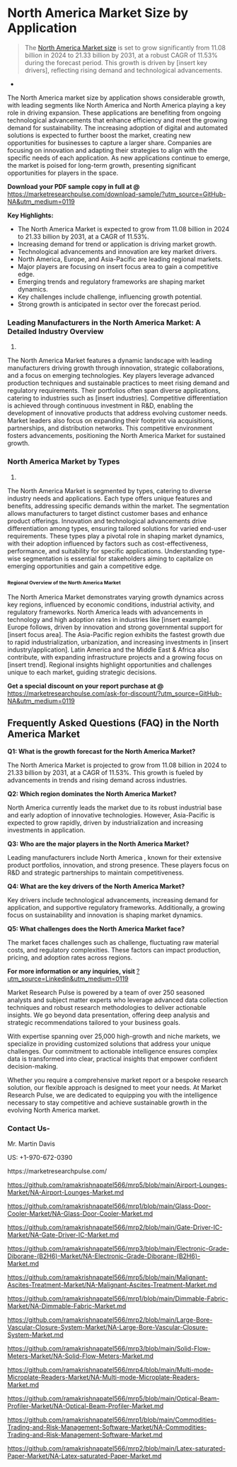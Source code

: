 <h1>North America  Market&nbsp;Size by Application</h1><blockquote><p>The <a href="https://marketresearchpulse.com/download-sample/?utm_source=GitHub-NA&amp;utm_medium=0119">North America  Market size</a> is set to grow significantly from 11.08 billion in 2024 to 21.33 billion by 2031, at a robust CAGR of 11.53% during the forecast period. This growth is driven by [insert key drivers], reflecting rising demand and technological advancements.</p></blockquote><ul><li></li></ul><p>The North America  market size by application shows considerable growth, with leading segments like North America  and North America  playing a key role in driving expansion. These applications are benefiting from ongoing technological advancements that enhance efficiency and meet the growing demand for sustainability. The increasing adoption of digital and automated solutions is expected to further boost the market, creating new opportunities for businesses to capture a larger share. Companies are focusing on innovation and adapting their strategies to align with the specific needs of each application. As new applications continue to emerge, the market is poised for long-term growth, presenting significant opportunities for players in the space.</p><p><strong>Download your PDF sample copy in full at @ </strong><a href="https://marketresearchpulse.com/download-sample/?utm_source=GitHub-NA&amp;utm_medium=0119">https://marketresearchpulse.com/download-sample/?utm_source=GitHub-NA&amp;utm_medium=0119</a></p><p><strong>Key Highlights: </strong></p><ul><li>The North America  Market is expected to grow from 11.08 billion in 2024 to 21.33 billion by 2031, at a CAGR of 11.53%.</li><li>Increasing demand for trend or application is driving market growth.</li><li>Technological advancements and innovation are key market drivers.</li><li>North America, Europe, and Asia-Pacific are leading regional markets.</li><li>Major players are focusing on insert focus area to gain a competitive edge.</li><li>Emerging trends and regulatory frameworks are shaping market dynamics.</li><li>Key challenges include challenge, influencing growth potential.</li><li>Strong growth is anticipated in sector over the forecast period.</li></ul><h3>Leading Manufacturers in the North America  Market: A Detailed Industry Overview</h3><ol><li></li></ol><div class="flex max-w-full flex-col flex-grow"><div class="min-h-8 text-message flex w-full flex-col items-end gap-2 whitespace-normal break-words [.text-message+&amp;]:mt-5" dir="auto" data-message-author-role="assistant" data-message-id="fd8432e4-4910-450d-b182-61b7bfb0a01f" data-message-model-slug="gpt-4o"><div class="flex w-full flex-col gap-1 empty:hidden first:pt-[3px]"><div class="markdown prose w-full break-words dark:prose-invert light"><p>The North America  Market features a dynamic landscape with leading manufacturers driving growth through innovation, strategic collaborations, and a focus on emerging technologies. Key players leverage advanced production techniques and sustainable practices to meet rising demand and regulatory requirements. Their portfolios often span diverse applications, catering to industries such as [insert industries]. Competitive differentiation is achieved through continuous investment in R&amp;D, enabling the development of innovative products that address evolving customer needs. Market leaders also focus on expanding their footprint via acquisitions, partnerships, and distribution networks. This competitive environment fosters advancements, positioning the North America  Market for sustained growth.</p></div></div></div></div><h3>North America  Market by Types</h3><ol><li></li></ol><div class="flex max-w-full flex-col flex-grow"><div class="min-h-8 text-message flex w-full flex-col items-end gap-2 whitespace-normal break-words [.text-message+&amp;]:mt-5" dir="auto" data-message-author-role="assistant" data-message-id="084470be-0bb7-4664-bddf-5156b4f41249" data-message-model-slug="gpt-4o-mini"><div class="flex w-full flex-col gap-1 empty:hidden first:pt-[3px]"><div class="markdown prose w-full break-words dark:prose-invert light"><p>The North America  Market is segmented by types, catering to diverse industry needs and applications. Each type offers unique features and benefits, addressing specific demands within the market. The segmentation allows manufacturers to target distinct customer bases and enhance product offerings. Innovation and technological advancements drive differentiation among types, ensuring tailored solutions for varied end-user requirements. These types play a pivotal role in shaping market dynamics, with their adoption influenced by factors such as cost-effectiveness, performance, and suitability for specific applications. Understanding type-wise segmentation is essential for stakeholders aiming to capitalize on emerging opportunities and gain a competitive edge.</p></div></div></div></div><h3><span style="font-size: 11px;">Regional Overview of the North America  Market</span></h3><div class="flex max-w-full flex-col flex-grow"><div class="min-h-8 text-message flex w-full flex-col items-end gap-2 whitespace-normal break-words [.text-message+&amp;]:mt-5" dir="auto" data-message-author-role="assistant" data-message-id="e9038762-ce64-4e30-91c9-9bd413514231" data-message-model-slug="gpt-4o-mini"><div class="flex w-full flex-col gap-1 empty:hidden first:pt-[3px]"><div class="markdown prose w-full break-words dark:prose-invert light"><p>The North America  Market demonstrates varying growth dynamics across key regions, influenced by economic conditions, industrial activity, and regulatory frameworks. North America leads with advancements in technology and high adoption rates in industries like [insert example]. Europe follows, driven by innovation and strong governmental support for [insert focus area]. The Asia-Pacific region exhibits the fastest growth due to rapid industrialization, urbanization, and increasing investments in [insert industry/application]. Latin America and the Middle East &amp; Africa also contribute, with expanding infrastructure projects and a growing focus on [insert trend]. Regional insights highlight opportunities and challenges unique to each market, guiding strategic decisions.</p></div></div></div></div><p><strong>Get a special discount on your report purchase at @ </strong><a href="https://marketresearchpulse.com/ask-for-discount/?utm_source=GitHub-NA&amp;utm_medium=0119">https://marketresearchpulse.com/ask-for-discount/?utm_source=GitHub-NA&amp;utm_medium=0119</a></p><h2>Frequently Asked Questions (FAQ) in the North America  Market</h2><p><strong>Q1: What is the growth forecast for the North America  Market?</strong></p><p>The North America  Market is projected to grow from 11.08 billion in 2024 to 21.33 billion by 2031, at a CAGR of 11.53%. This growth is fueled by advancements in trends and rising demand across industries.</p><p><strong>Q2: Which region dominates the North America  Market?</strong></p><p>North America currently leads the market due to its robust industrial base and early adoption of innovative technologies. However, Asia-Pacific is expected to grow rapidly, driven by industrialization and increasing investments in application.</p><p><strong>Q3: Who are the major players in the North America  Market?</strong></p><p>Leading manufacturers include North America , known for their extensive product portfolios, innovation, and strong presence. These players focus on R&amp;D and strategic partnerships to maintain competitiveness.</p><p><strong>Q4: What are the key drivers of the North America  Market?</strong></p><p>Key drivers include technological advancements, increasing demand for application, and supportive regulatory frameworks. Additionally, a growing focus on sustainability and innovation is shaping market dynamics.</p><p><strong>Q5: What challenges does the North America  Market face?</strong></p><p>The market faces challenges such as challenge, fluctuating raw material costs, and regulatory complexities. These factors can impact production, pricing, and adoption rates across regions.</p><p><strong>For more information or any inquiries, visit&nbsp;</strong><a href="?utm_source=Linkedin&utm_medium=0119">?utm_source=Linkedin&utm_medium=0119</a></p><p>Market Research Pulse is powered by a team of over 250 seasoned analysts and subject matter experts who leverage advanced data collection techniques and robust research methodologies to deliver actionable insights. We go beyond data presentation, offering deep analysis and strategic recommendations tailored to your business goals.</p><p>With expertise spanning over 25,000 high-growth and niche markets, we specialize in providing customized solutions that address your unique challenges. Our commitment to actionable intelligence ensures complex data is transformed into clear, practical insights that empower confident decision-making.</p><p>Whether you require a comprehensive market report or a bespoke research solution, our flexible approach is designed to meet your needs. At Market Research Pulse, we are dedicated to equipping you with the intelligence necessary to stay competitive and achieve sustainable growth in the evolving North America  market.</p><h3><strong>Contact Us-</strong></h3><p>Mr. Martin Davis</p><p>US: +1-970-672-0390</p><p>https://marketresearchpulse.com/</p><p><a href="https://github.com/ramakrishnapatel566/mrp5/blob/main/Airport-Lounges-Market/NA-Airport-Lounges-Market.md">https://github.com/ramakrishnapatel566/mrp5/blob/main/Airport-Lounges-Market/NA-Airport-Lounges-Market.md</a></p><p><a href="https://github.com/ramakrishnapatel566/mrp1/blob/main/Glass-Door-Cooler-Market/NA-Glass-Door-Cooler-Market.md">https://github.com/ramakrishnapatel566/mrp1/blob/main/Glass-Door-Cooler-Market/NA-Glass-Door-Cooler-Market.md</a></p><p><a href="https://github.com/ramakrishnapatel566/mrp2/blob/main/Gate-Driver-IC-Market/NA-Gate-Driver-IC-Market.md">https://github.com/ramakrishnapatel566/mrp2/blob/main/Gate-Driver-IC-Market/NA-Gate-Driver-IC-Market.md</a></p><p><a href="https://github.com/ramakrishnapatel566/mrp3/blob/main/Electronic-Grade-Diborane-(B2H6)-Market/NA-Electronic-Grade-Diborane-(B2H6)-Market.md">https://github.com/ramakrishnapatel566/mrp3/blob/main/Electronic-Grade-Diborane-(B2H6)-Market/NA-Electronic-Grade-Diborane-(B2H6)-Market.md</a></p><p><a href="https://github.com/ramakrishnapatel566/mrp5/blob/main/Malignant-Ascites-Treatment-Market/NA-Malignant-Ascites-Treatment-Market.md">https://github.com/ramakrishnapatel566/mrp5/blob/main/Malignant-Ascites-Treatment-Market/NA-Malignant-Ascites-Treatment-Market.md</a></p><p><a href="https://github.com/ramakrishnapatel566/mrp1/blob/main/Dimmable-Fabric-Market/NA-Dimmable-Fabric-Market.md">https://github.com/ramakrishnapatel566/mrp1/blob/main/Dimmable-Fabric-Market/NA-Dimmable-Fabric-Market.md</a></p><p><a href="https://github.com/ramakrishnapatel566/mrp2/blob/main/Large-Bore-Vascular-Closure-System-Market/NA-Large-Bore-Vascular-Closure-System-Market.md">https://github.com/ramakrishnapatel566/mrp2/blob/main/Large-Bore-Vascular-Closure-System-Market/NA-Large-Bore-Vascular-Closure-System-Market.md</a></p><p><a href="https://github.com/ramakrishnapatel566/mrp3/blob/main/Solid-Flow-Meters-Market/NA-Solid-Flow-Meters-Market.md">https://github.com/ramakrishnapatel566/mrp3/blob/main/Solid-Flow-Meters-Market/NA-Solid-Flow-Meters-Market.md</a></p><p><a href="https://github.com/ramakrishnapatel566/mrp4/blob/main/Multi-mode-Microplate-Readers-Market/NA-Multi-mode-Microplate-Readers-Market.md">https://github.com/ramakrishnapatel566/mrp4/blob/main/Multi-mode-Microplate-Readers-Market/NA-Multi-mode-Microplate-Readers-Market.md</a></p><p><a href="https://github.com/ramakrishnapatel566/mrp5/blob/main/Optical-Beam-Profiler-Market/NA-Optical-Beam-Profiler-Market.md">https://github.com/ramakrishnapatel566/mrp5/blob/main/Optical-Beam-Profiler-Market/NA-Optical-Beam-Profiler-Market.md</a></p><p><a href="https://github.com/ramakrishnapatel566/mrp1/blob/main/Commodities-Trading-and-Risk-Management-Software-Market/NA-Commodities-Trading-and-Risk-Management-Software-Market.md">https://github.com/ramakrishnapatel566/mrp1/blob/main/Commodities-Trading-and-Risk-Management-Software-Market/NA-Commodities-Trading-and-Risk-Management-Software-Market.md</a></p><p><a href="https://github.com/ramakrishnapatel566/mrp2/blob/main/Latex-saturated-Paper-Market/NA-Latex-saturated-Paper-Market.md">https://github.com/ramakrishnapatel566/mrp2/blob/main/Latex-saturated-Paper-Market/NA-Latex-saturated-Paper-Market.md</a></p>
